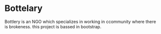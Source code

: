 # Bottelary

Bottlery is an NGO which specializes in working in ccommunity where there is brokeness.
 this project is bassed in bootstrap.

